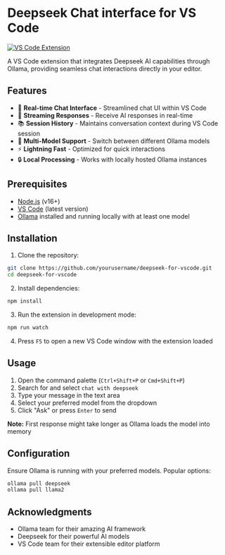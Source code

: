 # Deepseek Chat interface for VS Code

[![VS Code Extension](https://img.shields.io/badge/VS%20Code-Extension-brightgreen)](https://marketplace.visualstudio.com/vscode)

A VS Code extension that integrates Deepseek AI capabilities through Ollama, providing seamless chat interactions directly in your editor.

## Features

- 💬 **Real-time Chat Interface** - Streamlined chat UI within VS Code
- 🚀 **Streaming Responses** - Receive AI responses in real-time
- 📚 **Session History** - Maintains conversation context during VS Code session
- 🤖 **Multi-Model Support** - Switch between different Ollama models
- ⚡ **Lightning Fast** - Optimized for quick interactions
- 🔒 **Local Processing** - Works with locally hosted Ollama instances

## Prerequisites

- [Node.js](https://nodejs.org/) (v16+)
- [VS Code](https://code.visualstudio.com/) (latest version)
- [Ollama](https://ollama.ai/) installed and running locally with at least one model

## Installation

1. Clone the repository:
```bash
git clone https://github.com/yourusername/deepseek-for-vscode.git
cd deepseek-for-vscode
```

2. Install dependencies:
```bash
npm install
```

3. Run the extension in development mode:
```bash
npm run watch
```

4. Press `F5` to open a new VS Code window with the extension loaded

## Usage

1. Open the command palette (`Ctrl+Shift+P` or `Cmd+Shift+P`)
2. Search for and select `chat with deepseek`
3. Type your message in the text area
4. Select your preferred model from the dropdown
5. Click "Ask" or press `Enter` to send

**Note:** First response might take longer as Ollama loads the model into memory

## Configuration

Ensure Ollama is running with your preferred models. Popular options:
```bash
ollama pull deepseek
ollama pull llama2
```

## Acknowledgments

- Ollama team for their amazing AI framework
- Deepseek for their powerful AI models
- VS Code team for their extensible editor platform
